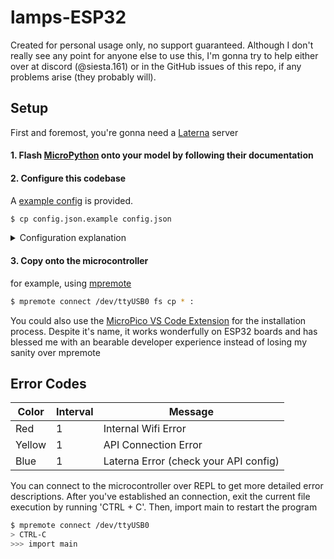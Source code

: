 # lamps-ESP32

Created for personal usage only, no support guaranteed. Although I don't really see any point for anyone else to use this, I'm gonna try to help either over at discord (@siesta.161) or in the GitHub issues of this repo, if any problems arise (they probably will).

## Setup

First and foremost, you're gonna need a [Laterna](https://github.com/siestaw/laterna?tab=readme-ov-file#%EF%B8%8F-setup) server

#### 1. Flash [MicroPython](https://docs.micropython.org/en/latest/esp32/tutorial/intro.html) onto your model by following their documentation

#### 2. Configure this codebase

A [example config](https://github.com/siestaw/laterna-esp32/blob/main/config.json.example) is provided.

```sh
$ cp config.json.example config.json
```

<details><summary>Configuration explanation</summary>

```jsonc
{
    "wifi": {
        "SSID": "", // Name of the Wifi Network
        "password": "" // Pasword of the Wifi Network
    },
    "api": {
        "url": "http://...:8080/", // Laterna API address
        "token": "", // Laterna API token
        "id": 1, // Laterna Controller ID
        "poll_interval": 5 // Seconds to wait before pinging the server for color updates
    },
    "led": {
        "red": 26, // PIN of the RED LED
        "green": 27, // PIN of the GREEN LED
        "blue": 25 // PIN of the BLUE LED
    }
}
```

For more information on how to configure your Laterna server (token, controller ID), consult the [Laterna api documentation](https://github.com/siestaw/Laterna?tab=readme-ov-file#-api-documentation)

</details>

#### 3. Copy onto the microcontroller

for example, using [mpremote](https://docs.micropython.org/en/latest/reference/mpremote.html)

```sh
$ mpremote connect /dev/ttyUSB0 fs cp * :
```

You could also use the [MicroPico VS Code Extension](https://github.com/paulober/MicroPico) for the installation process. Despite it's name, it works wonderfully on ESP32 boards and has blessed me with an bearable developer experience instead of losing my sanity over mpremote

## Error Codes

| Color  | Interval | Message                               |
| ------ | -------- | ------------------------------------- |
| Red    | 1        | Internal Wifi Error                   |
| Yellow | 1        | API Connection Error                  |
| Blue   | 1        | Laterna Error (check your API config) |

You can connect to the microcontroller over REPL to get more detailed error descriptions. After you've established an connection, exit the current file execution by running 'CTRL + C'. Then, import main to restart the program

```sh
$ mpremote connect /dev/ttyUSB0
> CTRL-C
>>> import main
```
